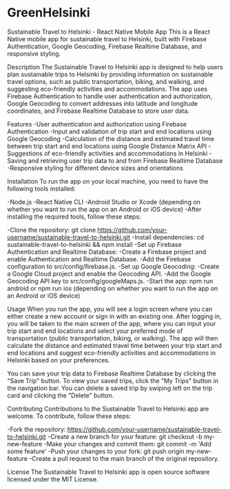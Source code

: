 # GreenHelsinki
Sustainable Travel to Helsinki - React Native Mobile App
This is a React Native mobile app for sustainable travel to Helsinki, built with Firebase Authentication, Google Geocoding, Firebase Realtime Database, and responsive styling.

Description
The Sustainable Travel to Helsinki app is designed to help users plan sustainable trips to Helsinki by providing information on sustainable travel options, such as public transportation, biking, and walking, and suggesting eco-friendly activities and accommodations. The app uses Firebase Authentication to handle user authentication and authorization, Google Geocoding to convert addresses into latitude and longitude coordinates, and Firebase Realtime Database to store user data.

Features
-User authentication and authorization using Firebase Authentication
-Input and validation of trip start and end locations using Google Geocoding
-Calculation of the distance and estimated travel time between trip start and end locations using Google Distance Matrix API
-Suggestions of eco-friendly activities and accommodations in Helsinki
-Saving and retrieving user trip data to and from Firebase Realtime Database
-Responsive styling for different device sizes and orientations

Installation
To run the app on your local machine, you need to have the following tools installed:

-Node.js
-React Native CLI
-Android Studio or Xcode (depending on whether you want to run the app on an Android or iOS device)
-After installing the required tools, follow these steps:

-Clone the repository: git clone https://github.com/your-username/sustainable-travel-to-helsinki.git
-Install dependencies: cd sustainable-travel-to-helsinki && npm install
-Set up Firebase Authentication and Realtime Database:
-Create a Firebase project and enable Authentication and Realtime Database.
-Add the Firebase configuration to src/config/firebase.js.
-Set up Google Geocoding:
-Create a Google Cloud project and enable the Geocoding API.
-Add the Google Geocoding API key to src/config/googleMaps.js.
-Start the app: npm run android or npm run ios (depending on whether you want to run the app on an Android or iOS device)

Usage
When you run the app, you will see a login screen where you can either create a new account or sign in with an existing one. After logging in, you will be taken to the main screen of the app, where you can input your trip start and end locations and select your preferred mode of transportation (public transportation, biking, or walking). The app will then calculate the distance and estimated travel time between your trip start and end locations and suggest eco-friendly activities and accommodations in Helsinki based on your preferences.

You can save your trip data to Firebase Realtime Database by clicking the "Save Trip" button. To view your saved trips, click the "My Trips" button in the navigation bar. You can delete a saved trip by swiping left on the trip card and clicking the "Delete" button.

Contributing
Contributions to the Sustainable Travel to Helsinki app are welcome. To contribute, follow these steps:

-Fork the repository: https://github.com/your-username/sustainable-travel-to-helsinki.git
-Create a new branch for your feature: git checkout -b my-new-feature
-Make your changes and commit them: git commit -m 'Add some feature'
-Push your changes to your fork: git push origin my-new-feature
-Create a pull request to the main branch of the original repository.

License
The Sustainable Travel to Helsinki app is open source software licensed under the MIT License.
